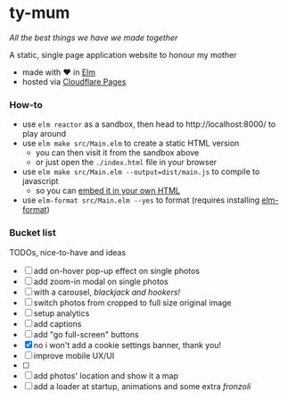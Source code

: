 # ty-mum
*All the best things we have we made together*

A static, single page application website to honour my mother
- made with :heart: in [Elm](https://elm-lang.org/)
- hosted via [Cloudflare Pages](https://pages.cloudflare.com/)

### How-to
- use `elm reactor` as a sandbox, then head to http://localhost:8000/ to play around
- use `elm make src/Main.elm` to create a static HTML version
  - you can then visit it from the sandbox above
  - or just open the `./index.html` file in your browser
- use `elm make src/Main.elm --output=dist/main.js` to compile to javascript
  - so you can [embed it in your own HTML](https://guide.elm-lang.org/interop/#embedding-in-html)
- use `elm-format src/Main.elm --yes` to format (requires installing [elm-format](https://github.com/avh4/elm-format))

### Bucket list
TODOs, nice-to-have and ideas

- [ ] add on-hover pop-up effect on single photos
- [ ] add zoom-in modal on single photos
- [ ] with a carousel, *blackjack and hookers!*
- [ ] switch photos from cropped to full size original image
- [ ] setup analytics
- [ ] add captions
- [ ] add "go full-screen" buttons
- [x] no i won't add a cookie settings banner, thank you!
- [ ] improve mobile UX/UI
- [ ]
- [ ] add photos' location and show it a map
- [ ] add a loader at startup, animations and some extra *fronzoli*
